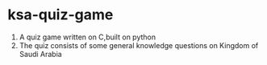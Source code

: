 # ksa-quiz-game
1) A quiz game written on C,built on python
2) The quiz consists of some general knowledge questions on Kingdom of Saudi Arabia
